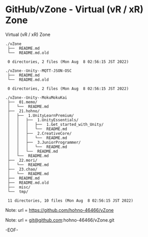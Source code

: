 # GitHub/vZone - Virtual (vR / xR) Zone

Virtual (vR / xR) Zone

    ./vZone
     ├──  README.md
     └──  README.md.old
     
     0 directories, 2 files (Mon Aug  8 02:56:15 JST 2022)

    ./vZone--Unity--MQTT-JSON-OSC
     ├──  README.md
     └──  README.md.old
     
     0 directories, 2 files (Mon Aug  8 02:56:15 JST 2022)

    ./vZone--Unity--MokuMokuKai
     ├──  01.memo/
     │   └──  README.md
     ├──  21.hohno/
     │   ├──  1.UnityLearnPremium/
     │   │   ├──  1.UnityEssentials/
     │   │   │   ├──  1.Get_started_with_Unity/
     │   │   │   └──  README.md
     │   │   ├──  2.CreativeCore/
     │   │   │   └──  README.md
     │   │   ├──  3.JuniorProgrammer/
     │   │   │   └──  README.md
     │   │   └──  README.md
     │   └──  README.md
     ├──  22.mori/
     │   └──  README.md
     ├──  23.chao/
     │   └──  README.md
     ├──  README.md
     ├──  README.md.old
     ├──  misc/
     └──  tmp/
     
     11 directories, 10 files (Mon Aug  8 02:56:15 JST 2022)


Note: url = https://github.com/hohno-46466/vZone

Note: url = git@github.com:hohno-46466/vZone.git

-EOF-

